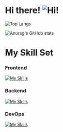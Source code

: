 # Hi there! ![Hi!](https://twemoji.maxcdn.com/v/13.0.0/72x72/1f44b.png)

![Top Langs](https://github-readme-stats.vercel.app/api/top-langs/?username=endou-mame\&layout=compact)

![Anurag's GitHub stats](https://github-readme-stats.vercel.app/api?username=endou-mame\&hide=contribs,issues\&rank_icon=github\&show_icons=true)

# My Skill Set
### Frontend
[![My Skills](https://skillicons.dev/icons?i=html,css,ts,js,vue,nuxt,react)](https://skillicons.dev)

### Backend
[![My Skills](https://skillicons.dev/icons?i=php,laravel,python,django,cs,dotnet,java,spring,ruby,rails,mysql,postgres)](https://skillicons.dev)

### DevOps
[![My Skills](https://skillicons.dev/icons?i=windows,vscode,sublime,ubuntu,aws,firebase)](https://skillicons.dev)
